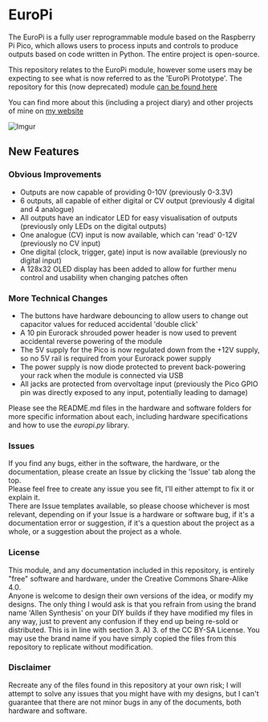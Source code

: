 # EuroPi

The EuroPi is a fully user reprogrammable module based on the Raspberry Pi Pico, which allows users to process inputs and controls to produce outputs based on code written in Python. The entire project is open-source.


This repository relates to the EuroPi module, however some users may be expecting to see what is now referred to as the 'EuroPi Prototype'. The repository for this (now deprecated) module [can be found here](https://github.com/roryjamesallen/EuroPi-Prototype)

You can find more about this (including a project diary) and other projects of mine on [my website](https://www.allensynthesis.co.uk)

![Imgur](https://i.imgur.com/wHL7558.png)

## New Features

### Obvious Improvements

* Outputs are now capable of providing 0-10V (previously 0-3.3V)
* 6 outputs, all capable of either digital or CV output (previously 4 digital and 4 analogue)
* All outputs have an indicator LED for easy visualisation of outputs (previously only LEDs on the digital outputs)
* One analogue (CV) input is now available, which can 'read' 0-12V (previously no CV input)
* One digital (clock, trigger, gate) input is now available (previously no digital input)
* A 128x32 OLED display has been added to allow for further menu control and usability when changing patches often

### More Technical Changes

* The buttons have hardware debouncing to allow users to change out capacitor values for reduced accidental 'double click'
* A 10 pin Eurorack shrouded power header is now used to prevent accidental reverse powering of the module
* The 5V supply for the Pico is now regulated down from the +12V supply, so no 5V rail is required from your Eurorack power supply
* The power supply is now diode protected to prevent back-powering your rack when the module is connected via USB
* All jacks are protected from overvoltage input (previously the Pico GPIO pin was directly exposed to any input, potentially leading to damage)

Please see the README.md files in the hardware and software folders for more specific information about each, including hardware specifications and how to use the *europi.py* library.


### Issues
If you find any bugs, either in the software, the hardware, or the documentation, please create an Issue by clicking the 'Issue' tab along the top.  
Please feel free to create any issue you see fit, I'll either attempt to fix it or explain it.  
There are Issue templates available, so please choose whichever is most relevant, depending on if your Issue is a hardware or software bug, if it's a documentation error or suggestion, if it's a question about the project as a whole, or a suggestion about the project as a whole.


### License

This module, and any documentation included in this repository, is entirely "free" software and hardware, under the Creative Commons Share-Alike 4.0.  
Anyone is welcome to design their own versions of the idea, or modify my designs.
The only thing I would ask is that you refrain from using the brand name 'Allen Synthesis' on your DIY builds if they have modified my files in any way, just to prevent any confusion if they end up being re-sold or distributed. This is in line with section 3. A) 3. of the CC BY-SA License. You may use the brand name if you have simply copied the files from this repository to replicate without modification.
 
### Disclaimer
 
Recreate any of the files found in this repository at your own risk; I will attempt to solve any issues that you might have with my designs, but I can't guarantee that there are not minor bugs in any of the documents, both hardware and software.
